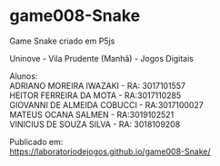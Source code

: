 # game008-Snake
Game Snake criado em P5js

Uninove - Vila Prudente (Manhã) - Jogos Digitais <br>

Alunos: </br>
    ADRIANO MOREIRA IWAZAKI - RA: 3017101557 </br>
    HEITOR FERREIRA DA MOTA - RA:3017110285 </br>
    GIOVANNI DE ALMEIDA COBUCCI - RA:3017100027 </br>
    MATEUS OCANA SALMEN - RA:3019102521 </br>
    VINICIUS DE SOUZA SILVA - RA: 3018109208 </br>
 
Publicado em:</br>
https://laboratoriodejogos.github.io/game008-Snake/
